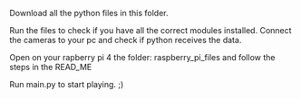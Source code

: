 Download all the python files in this folder.

Run the files to check if you have all the correct modules installed.
Connect the cameras to your pc and check if python receives the data.

Open on your rapberry pi 4 the folder: raspberry_pi_files and follow the steps in the READ_ME

Run main.py to start playing. ;)